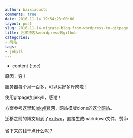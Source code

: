 ```yaml
---
author: baixiaoustc
comments: true
date: 2016-11-14 19:54:23+00:00
layout: post
slug: 2016-11-14-migrate-blog-from-wordpress-to-gitpage
title: 迁移博客从wordpress到github
categories:
- 网站
tags:
- jekyll
---
```


* content 
{:toc}


原因：穷！

服务器每个月一百多，可以买好多斤肉啦！

使用gitpage加jekyll，感谢！

方案参考[这里](http://beiyuu.com/github-pages)和[jekyll官网](http://jekyllrb.com/docs/quickstart/)，网站模版clone的[这个网站](http://www.hifreud.com/2016/08/26/how-to-use-this-jekyll-theme/)。

迁移之前的博文用到了[exitwp](https://github.com/thomasf/exitwp)，直接生成markdown文件，赞👍

省下来的钱干点什么呢？